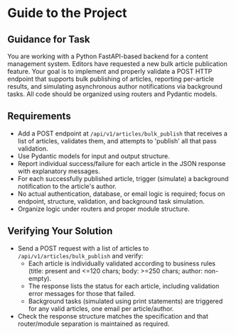 # Guide to the Project

## Guidance for Task

You are working with a Python FastAPI-based backend for a content management system. Editors have requested a new bulk article publication feature. Your goal is to implement and properly validate a POST HTTP endpoint that supports bulk publishing of articles, reporting per-article results, and simulating asynchronous author notifications via background tasks. All code should be organized using routers and Pydantic models.

## Requirements

- Add a POST endpoint at `/api/v1/articles/bulk_publish` that receives a list of articles, validates them, and attempts to 'publish' all that pass validation.
- Use Pydantic models for input and output structure.
- Report individual success/failure for each article in the JSON response with explanatory messages.
- For each successfully published article, trigger (simulate) a background notification to the article's author.
- No actual authentication, database, or email logic is required; focus on endpoint, structure, validation, and background task simulation.
- Organize logic under routers and proper module structure.

## Verifying Your Solution

- Send a POST request with a list of articles to `/api/v1/articles/bulk_publish` and verify:
    - Each article is individually validated according to business rules (title: present and <=120 chars; body: >=250 chars; author: non-empty).
    - The response lists the status for each article, including validation error messages for those that failed.
    - Background tasks (simulated using print statements) are triggered for any valid articles, one email per article/author.
- Check the response structure matches the specification and that router/module separation is maintained as required.
